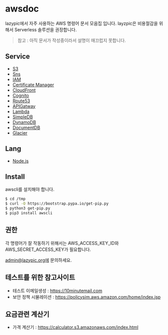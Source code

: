 # awsdoc

lazypic에서 자주 사용하는 AWS 명령어 문서 모음집 입니다.
layzpic은 비용절감을 위해서 Serverless 솔루션을 권장합니다.

> 참고 : 아직 문서가 작성중이라서 설명이 매끄럽지 못합니다.

## Service
- [S3](docs/s3.md)
- [Sns](docs/sns.md)
- [IAM](docs/iam.md)
- [Certificate Manager](docs/acm.md)
- [CloudFront](docs/cloudfront.md)
- [Cognito](docs/cognito.md)
- [Route53](docs/route53.md)
- [APIGatway](docs/apigatway.md)
- [Lambda](docs/lambda.md)
- [SimpleDB](docs/simpledb.md)
- [DynamoDB](docs/dynamodb.md)
- [DocumentDB](docs/documentdb.md)
- [Glacier](docs/glacier.md)

## Lang
- [Node.js](docs/nodejs.md)

## Install
awscli를 설치해야 합니다.

```bash
$ cd /tmp
$ curl -O https://bootstrap.pypa.io/get-pip.py
$ python3 get-pip.py
$ pip3 install awscli
```

## 권한
각 명령어가 잘 작동하기 위해서는 AWS_ACCESS_KEY_ID와 AWS_SECRET_ACCESS_KEY가 필요합니다.

admin@lazypic.org에 문의하세요.

## 테스트를 위한 참고사이트
- 테스트 이메일생성 : https://10minutemail.com
- 보안 정책 시뮬레이션 : https://policysim.aws.amazon.com/home/index.jsp

## 요금관련 계산기
- 가격 계산기 : https://calculator.s3.amazonaws.com/index.html
